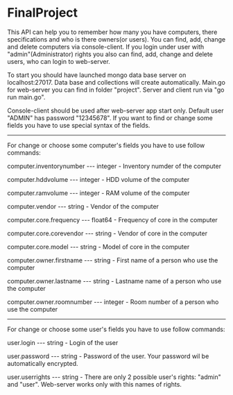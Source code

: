 # FinalProject
This API can help you to remember how many you have computers, there specifications and who is there owners(or users).
You can find, add, change and delete computers via console-client. If you login under user with "admin"(Administrator) rights you also can find, add, change and delete users, who can login to web-server.

To start you should have launched mongo data base server on localhost:27017.
Data base and collections will create automatically.
Main.go for web-server you can find in folder "project".
Server and client run via "go run main.go".

Console-client should be used after web-server app start only.
Default user "ADMIN" has password "12345678".
If you want to find or change some fields you have to use special syntax of the fields.
_______________________________________________________________________________________

For change or choose some computer's fields you have to use follow commands:

   computer.inventorynumber --- integer - Inventory numder of the computer

   computer.hddvolume --- integer - HDD volume of the computer

   computer.ramvolume --- integer - RAM volume of the computer

   computer.vendor --- string - Vendor of the computer

   computer.core.frequency --- float64 - Frequency of core in the computer

   computer.core.corevendor --- string - Vendor of core in the computer

   computer.core.model --- string - Model of core in the computer

   computer.owner.firstname --- string - First name of a person who use the computer

   computer.owner.lastname --- string - Lastname name of a person who use the computer

   computer.owner.roomnumber --- integer - Room number of a person who use the computer
_________________________________________________________________________________________

For change or choose some user's fields you have to use follow commands:

   user.login --- string - Login of the user

   user.password --- string - Password of the user. Your password wil be automatically encrypted.

   user.userrights --- string - There are only 2 possible user's rights: "admin" and "user". Web-server works only with this names of rights.

